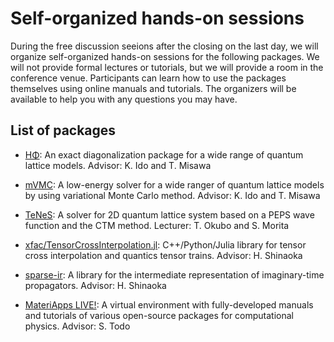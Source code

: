 # Self-organized hands-on sessions

During the free discussion seeions after the closing on the last day, we will organize self-organized hands-on sessions for the following packages.
We will not provide formal lectures or tutorials, but we will provide a room in the conference venue.
Participants can learn how to use the packages themselves using online manuals and tutorials. The organizers will be available to help you with any questions you may have.

## List of packages
* [HΦ](https://ma.issp.u-tokyo.ac.jp/en/app/367): An exact diagonalization package for a wide range of quantum lattice models. Advisor: K. Ido and T. Misawa

* [mVMC](https://ma.issp.u-tokyo.ac.jp/en/app/518): A low-energy solver for a wide ranger of quantum lattice models by using variational Monte Carlo method. Advisor: K. Ido and T. Misawa

* [TeNeS](https://github.com/issp-center-dev/TeNeS): A solver for 2D quantum lattice system based on a PEPS wave function and the CTM method. Lecturer: T. Okubo and S. Morita

* [xfac/TensorCrossInterpolation.jl](https://tensor4all.org): C++/Python/Julia library for tensor cross interpolation and quantics tensor trains. Advisor: H. Shinaoka

* [sparse-ir](https://spm-lab.github.io/sparse-ir-tutorial/): A library for the intermediate representation of imaginary-time propagators. Advisor: H. Shinaoka
  
* [MateriApps LIVE!](https://cmsi.github.io/MateriAppsLive/): A virtual environment with fully-developed manuals and tutorials of various open-source packages for computational physics. Advisor: S. Todo